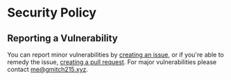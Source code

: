 # Security Policy

## Reporting a Vulnerability

You can report minor vulnerabilities by [creating an issue](../../issues/new/choose), or if you're able to remedy the issue, [creating a pull request](../../compare). For major vulnerabilities please contact [me@gmitch215.xyz](mailto:me@gmitch215.xyz).
